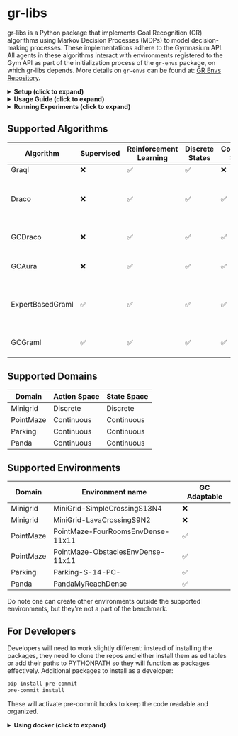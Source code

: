 # gr-libs
gr-libs is a Python package that implements Goal Recognition (GR) algorithms using Markov Decision Processes (MDPs) to model decision-making processes. These implementations adhere to the Gymnasium API. All agents in these algorithms interact with environments registered to the Gym API as part of the initialization process of the `gr-envs` package, on which gr-libs depends. More details on `gr-envs` can be found at: [GR Envs Repository](https://github.com/MatanShamir1/gr_envs).

<details>
<summary><strong>Setup (click to expand)</strong></summary>

## Setup

**Note:** If you are using Windows, use Git Bash for the following commands. Otherwise, any terminal or shell will work.
You will need Microsoft Visual C++ 14.0 or greater. If you experiment issues while trying to download the package, you can download the latest version of it here: https://visualstudio.microsoft.com/visual-cpp-build-tools/

`gr_libs` depends on `gr_envs`, which registers a set of Gym environments. Ensure your Python environment is set up with Python >= 3.11.

### Setting Up a Python Environment (if needed)
<details>
<summary><strong>Using Pip (click to expand)</strong></summary>

1. **Find Your Python Installation:**  
   To locate your Python 3.12 executable, run:
   ```sh
   py -3.12 -c "import sys; print(sys.executable)"
   ```
2. **Create a New Virtual Environment:**  
   Using the path found above, create a new empty venv:
   ```sh
   C:/Users/path/to/Programs/Python/Python312/python.exe -m venv test_env
   ```
3. **Activate the Virtual Environment:**
   ```sh
   source test_env/Scripts/activate
   ```
4. **Verify the Active Environment:**  
   Since there is no direct equivalent to `conda env list`, you can check your active environment via:
   ```sh
   echo $VIRTUAL_ENV
   ```

</details>

<details>
<summary><strong>Using Conda (click to expand)</strong></summary>

1. **Create a New Conda Environment:**  
   Replace `3.12` with your desired Python version if necessary.
   ```sh
   conda create -n new_env python=3.12
   ```
2. **Activate the Environment:**
   ```sh
   conda activate new_env
   ```

</details>
  
  
### Upgrade Basic Package Management Modules:
   Run the following command (replace `/path/to/python.exe` with the actual path):
   ```sh
   /path/to/python.exe -m pip install --upgrade pip setuptools wheel versioneer
   ```
### Install the `gr-libs` Package:
  The extras install the custom environments defined in `gr_envs`.
  (For editable installation, add the `-e` flag by cloning the repo and cd'ing to it https://github.com/MatanShamir1/gr_libs.git)
  - **Minigrid Environment:**  
    ```sh
    pip install gr_libs[minigrid]
    ```
  - **Highway Environment (Parking):**  
    ```sh
    pip install gr_libs[highway]
    ```
  - **Maze Environment (Point-Maze):**  
    ```sh
    pip install gr_libs[maze]
    ```
  - **Panda Environment:**  
    ```sh
    pip install gr_libs[panda]
    ```
   (For editable installation, add the `-e` flag.)
   ```sh
   cd /path/to/clone/of/GoalRecognitionLibs
   pip install -e .
   ```

</details>

<details>
<summary><strong>Usage Guide (click to expand)</strong></summary>

## Usage Guide

After installing gr_libs, you will have access to custom Gym environments, allowing you to set up and execute an Online Dynamic Goal Recognition (ODGR) scenario with the algorithm of your choice.

<details>
<summary><strong>Working with an initial dataset of trained agents</strong></summary>

gr_libs also includes a library of trained agents for the various supported environments within the package.

</details>

<details>
<summary><strong>Dataset Download (New CLI)</strong></summary>

To download the dataset of trained agents and caches, use the new CLI tool after installing `gr_libs`:

```sh
download-gr-libs-dataset
```

You can also specify a custom extraction directory:

```sh
download-gr-libs-dataset --extract_to /path/to/target/dir
```

This will download and extract the required files into the specified directory (by default, the package directory).

You may also use the following alternative methods:

- **Clone the repository and run the script directly:**
  ```sh
  git clone https://github.com/MatanShamir1/gr_libs.git
  cd gr_libs
  pip install gdown
  python download_dataset.py
  ```

- **Manual download from Google Drive:**
  - [Download gr_cache.zip](https://drive.google.com/uc?id=1ELmEpgmrmfwSCbfcCW_BJoKgCBjXsZqF)
  - [Download trained_agents.zip](https://drive.google.com/uc?id=12rBbaIa48sM-LPPucD5EEtV8dOsGGU7z)
  
  After downloading, unzip both files into your desired directory within the package.
  
  After extraction, you should observe the folders `trained_agents` and `gr_cache` in your current working directory. These folders contain the necessary datasets for running experiments and using the provided tools.

- **Use our docker image, which includes the dataset in it:**
First, make sure you have docker downloaded, installed and that the docker daemon is running.
Then,
1. pull the image:
```sh
docker pull ghcr.io/matanshamir1/gr_image:latest
```
2. run a container:
```sh
docker run -it ghcr.io/matanshamir1/gr_image:latest bash
```
3. You end up with a container that has the datasets in it, but doesn't have the packages. Install the package from within the container, go back to 'Setup' for that.

</details>

<details>
<summary><strong>Method 1: Writing a Custom Script</strong></summary>

1. **Create a recognizer**
   
   Specify the domain name and specific environment for the recognizer, effectively telling it the domain theory - the collection of states and actions in the environment.

   ```python
   import gr_libs.environment # Triggers gym env registration - you must run it!
   recognizer = Graql(
       domain_name="minigrid",
       env_name="MiniGrid-SimpleCrossingS13N4"
   )
   ```

2. **Domain Learning Phase** (For GRAQL)
   
   GRAQL does not accumulate information about the domain or engage in learning activities during this phase.
   Other algorithms don't require any data for the phase and simply use what's provided in their intialization: the domain and environment specifics, excluding the possible goals.

3. **Goal Adaptation Phase**
   
   The recognizer receives new goals and corresponding training configurations. GRAQL trains goal-directed agents and stores their policies for inference.
   
   ```python
   recognizer.goals_adaptation_phase(
       dynamic_goals=[(11,1), (11,11), (1,11)],
       dynamic_train_configs=[(QLEARNING, 100000) for _ in range(3)]  # For expert sequence generation
   )
   ```

4. **Inference Phase**
   
   This phase generates a partial sequence from a trained agent, simulating suboptimal behavior with Gaussian noise.
   
   ```python
   actor = TabularQLearner(
       domain_name="minigrid",
       problem_name="MiniGrid-SimpleCrossingS13N4-DynamicGoal-11x1-v0",
       algorithm=QLEARNING,
       num_timesteps=100000
   )
   actor.learn()
   full_sequence = actor.generate_observation(
       action_selection_method=stochastic_amplified_selection,
       random_optimalism=True  # Adds noise to action values
   )
   partial_sequence = random_subset_with_order(full_sequence, int(0.5 * len(full_sequence)), is_consecutive=False)
   closest_goal = recognizer.inference_phase(partial_sequence, (11,1), 0.5)
   ```

5. **Evaluate the result**
   
   ```python
   print(f"Closest goal returned by Graql: {closest_goal}\nActual goal actor aimed towards: (11, 1)")
   ```

</details>

<details>
<summary><strong>Method 2: Using a Configuration File</strong></summary>

The `consts.py` file contains predefined ODGR problem configurations. You can use existing configurations or define new ones.

To execute an ODGR problem using the configuration file, you specify a recognizer, a domain, a gym environment within that domain and the task:
```sh
python odgr_executor.py --recognizer ExpertBasedGraml --domain minigrid --task L1 --env_name MiniGrid-SimpleCrossingS13N4
```

If you also add the flag:
```sh
 --collect_stats
```
to the cmd, 3 kinds of outputs will be generated from the ODGR problem's execution:
a. Into:
```sh
outputs\\minigrid\MiniGrid-SimpleCrossingS13N4\MiniGrid-SimpleCrossingS13N4\L1\experiment_results
```
a .pkl and a .txt summary in a dictionary format will be generated, including the summary of all ODGR executions, including runtime and overall accuracies for all lengths and types of input sequences.

b. Into:
```sh
outputs\ExpertBasedGraml\minigrid\MiniGrid-SimpleCrossingS13N4\policy_sequences\MiniGrid-SimpleCrossingS13N4-DynamicGoal-1x11-v0_inference_seq/plan_image.png
```
a visulzation of the sequence the agent generated will be dumped, either in a png or an mp4 format, depending on the domain, for debugability.

c. Into:
either:
```sh
outputs\ExpertBasedGraml\minigrid\MiniGrid-SimpleCrossingS13N4\goal_embeddings
```
In Graml algorithms, or:
```sh
outputs\Graql\minigrid\MiniGrid-SimpleCrossingS13N4\confidence
```
In GRAsRL algorithms,
pickled results from which confidence of the results can be obtained, for offline analysis.

For GRAsRL outputs, for every possible goal, the likelihood of it being the true goal from the input sequence, based on the policy distance metric.

For GRAML outputs, the embeddings of the sequences are pickled for every goal-directed sequence. Offline, since, since in the embdding space of GRAML's metric model- sequences towards the same sequences are close and vice versa, one could reproduce the most likely goal by measuring the elementwise vector distance of the embeddings, and retrieve a confidence of it.

</details>

</details>

<details>
<summary><strong>Running Experiments (click to expand)</strong></summary>

## Running Experiments

In light of the previous section, the user should already know how to scale the experiments using odgr_executor, and they should also understand how to use the 3 types of outputs for offline analysis of the algorithms.
gr_libs also provides another scaling method to run odgr_executor on multiple domains and environments, for many ODGR problems, as well as python scripts for analysis of these results, to create plots and statistics over the executions.

### Scaling odgr_executor runs
A part of the contribution of this package is standardizing the evaluations of MDP-based GR frameworks.
consts.py provides a set of ODGR problems on which the framework can be evaluated.
The 'evaluations' sub-package provides scripts to analyze the results of the all_experiments.py execution, done over the ODGR the problems defined at consts.py.

#### Running all_experiments.py

You can now run `all_experiments.py` with your desired combination of domains, environments, tasks, and recognizers directly from the command line, without editing the script:

```sh
python gr_libs/all_experiments.py \
    --domains minigrid parking \
    --envs MiniGrid-SimpleCrossingS13N4 Parking-S-14-PC- \
    --tasks L1 L2 L3 L4 L5 \
    --recognizers ExpertBasedGraml Graql \
    --n 5
```

- `--domains`: List of domains to run experiments on.
- `--envs`: List of environments (must be in the same order as domains).
- `--tasks`: List of tasks (applied to all domain/env pairs).
- `--recognizers`: List of recognizers/algorithms to evaluate.
- `--n`: Number of times to execute each task (default: 5).

This script uses multiprocessing to simultaneously execute many `odgr_executor.py` runs as child processes. It logs failures and successful executions for debugability.

After execution summary files are generated in `outputs/summaries/` for further analysis and plotting.

another execution example:
```sh
python gr_libs/all_experiments.py --domains parking --envs Parking-S-14-PC- --tasks L1 L2 L3 L4 L5 --recognizers GCAura GCGraml GCDraco BGGraml Draco --n 5
```

### Using analysis scripts
The repository provides benchmark domains and scripts for analyzing experimental results. The `evaluation` directory contains tools for processing and visualizing the results from odgr_executor.py and all_experiments.py.
Please follow the README.md file in the 'evaluation' directory for more details.

</details>

## Supported Algorithms

| **Algorithm**        | **Supervised** | **Reinforcement Learning** | **Discrete States** | **Continuous States** | **Discrete Actions** | **Continuous Actions** | **Model-Based** | **Model-Free** | **Action-Only** | **Goal Conditioned** | **Fine-Tuning** | **Supported Environments**                |
|---------------------|----------------|---------------------------|---------------------|----------------------|----------------------|-----------------------|------------------|----------------|----------------|---------------------|-----------------|-------------------------------------------|
| Graql               | ❌             | ✅                        | ✅                  | ❌                   | ✅                   | ❌                    | ❌               | ✅             | ❌             | ❌                  | ❌              | Minigrid                                   |
| Draco               | ❌             | ✅                        | ✅                  | ✅                   | ✅                   | ✅                    | ❌               | ✅             | ❌             | ❌                  | ❌              | MinigridSimple, MinigridLava, PointMazeObstacles, PointMazeFourRooms, PandaReach, Parking            |
| GCDraco             | ❌             | ✅                        | ✅                  | ✅                   | ✅                   | ✅                    | ❌               | ✅             | ❌             | ✅                  | ❌              | PointMazeObstacles, PointMazeFourRooms, PandaReach, Parking                       |
| GCAura              | ❌             | ✅                        | ✅                  | ✅                   | ✅                    | ❌               | ✅             | ❌             | ✅                  | ✅              | PointMaze, PandaReach, Parking            |
| ExpertBasedGraml    | ✅             | ✅                        | ✅                  | ✅                   | ✅                   | ✅                    | ❌               | ✅             | ✅             | ❌                  | ❌              | MinigridSimple, MinigridLava, PointMazeObstacles, PointMazeFourRooms, PandaReach, Parking                       |
| GCGraml             | ✅             | ✅                        | ✅                  | ✅                   | ✅                   | ✅                    | ❌               | ✅             | ✅             | ✅                  | ❌              | PointMazeObstacles, PointMazeFourRooms, PandaReach, Parking                       |


## Supported Domains

| **Domain**  | **Action Space** | **State Space** |
|------------|----------------|----------------|
| Minigrid   | Discrete       | Discrete       |
| PointMaze  | Continuous     | Continuous     |
| Parking    | Continuous     | Continuous     |
| Panda      | Continuous     | Continuous     |

## Supported Environments

| **Domain**  | **Environment name** | **GC Adaptable** |
|------------|----------------|----------------|
| Minigrid   | MiniGrid-SimpleCrossingS13N4       | ❌ |
| Minigrid   | MiniGrid-LavaCrossingS9N2       | ❌ |
| PointMaze  | PointMaze-FourRoomsEnvDense-11x11     | ✅ |
| PointMaze  | PointMaze-ObstaclesEnvDense-11x11     | ✅ |
| Parking    | Parking-S-14-PC-     | ✅ |
| Panda      | PandaMyReachDense     | ✅ |

Do note one can create other environments outside the supported environments, but they're not a part of the benchmark.

## For Developers
Developers will need to work slightly different: instead of installing the packages, they need to clone the repos and either install them as editables or add their paths to PYTHONPATH so they will function as packages effectively.
Additional packages to install as a developer:
```sh
pip install pre-commit
pre-commit install
```
These will activate pre-commit hooks to keep the code readable and organized.
<details>
<summary><strong>Using docker (click to expand)</strong></summary>
Naviagte to the README.md under the CI folder for more information on managing docker images with datasets.
In the 'actions' folder, you can find which docker images are being used in the CI pipeline and it's possible to imitate the behavior there locally.
</details>

